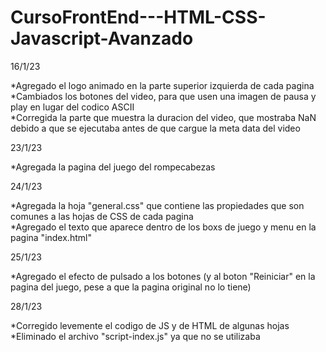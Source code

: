 # CursoFrontEnd---HTML-CSS-Javascript-Avanzado
  
16/1/23

*Agregado el logo animado en la parte superior izquierda de cada pagina  
*Cambiados los botones del video, para que usen una imagen de pausa y play en lugar del codico ASCII  
*Corregida la parte que muestra la duracion del video, que mostraba NaN debido a que se ejecutaba antes de que cargue la meta data del video  

23/1/23  

*Agregada la pagina del juego del rompecabezas  

24/1/23

*Agregada la hoja "general.css" que contiene las propiedades que son comunes a las hojas de CSS de cada pagina  
*Agregado el texto que aparece dentro de los boxs de juego y menu en la pagina "index.html"

25/1/23

*Agregado el efecto de pulsado a los botones (y al boton "Reiniciar" en la pagina del juego, pese a que la pagina original no lo tiene)

28/1/23

*Corregido levemente el codigo de JS y de HTML de algunas hojas  
*Eliminado el archivo "script-index.js" ya que no se utilizaba
